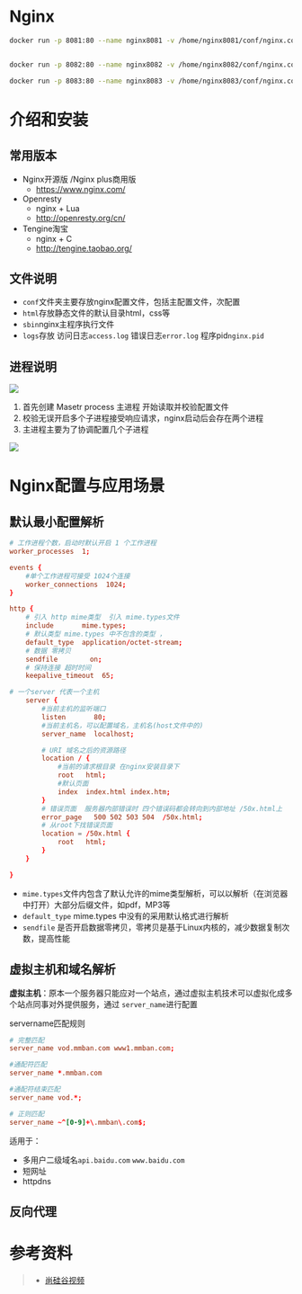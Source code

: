 # Nginx 



```bash
docker run -p 8081:80 --name nginx8081 -v /home/nginx8081/conf/nginx.conf:/etc/nginx/nginx.conf -v /home/nginx8081/conf/conf.d:/etc/nginx/conf.d -v /home/nginx8081/log:/var/log/nginx -v /home/nginx8081/html:/usr/share/nginx/html -d nginx:latest


docker run -p 8082:80 --name nginx8082 -v /home/nginx8082/conf/nginx.conf:/etc/nginx/nginx.conf -v /home/nginx8082/conf/conf.d:/etc/nginx/conf.d -v /home/nginx8082/log:/var/log/nginx -v /home/nginx8082/html:/usr/share/nginx/html -d nginx:latest

docker run -p 8083:80 --name nginx8083 -v /home/nginx8083/conf/nginx.conf:/etc/nginx/nginx.conf -v /home/nginx8083/conf/conf.d:/etc/nginx/conf.d -v /home/nginx8083/log:/var/log/nginx -v /home/nginx8083/html:/usr/share/nginx/html -d nginx:latest


```

# 介绍和安装  

## 常用版本 

- Nginx开源版 /Nginx plus商用版 
  - https://www.nginx.com/
- Openresty 
  - nginx + Lua
  - http://openresty.org/cn/
- Tengine淘宝 
  - nginx + C
  - http://tengine.taobao.org/

## 文件说明

- `conf`文件夹主要存放nginx配置文件，包括主配置文件，次配置
- `html`存放静态文件的默认目录html，css等
- `sbin`nginx主程序执行文件
- `logs`存放 访问日志`access.log` 错误日志`error.log` 程序pid`nginx.pid`

## 进程说明
![](https://hexoric-1310528773.cos.ap-beijing.myqcloud.com/hexo/nginx进程模型.png)

1. 首先创建 Masetr process 主进程 开始读取并校验配置文件
2. 校验无误开启多个子进程接受响应请求，nginx启动后会存在两个进程
3. 主进程主要为了协调配置几个子进程  

![](https://hexoric-1310528773.cos.ap-beijing.myqcloud.com/hexo/nginx主进程和工作进程.png)


# Nginx配置与应用场景

## 默认最小配置解析

```conf
# 工作进程个数，启动时默认开启 1 个工作进程
worker_processes  1;

events {
    #单个工作进程可接受 1024个连接 
    worker_connections  1024;
}

http {
    # 引入 http mime类型  引入 mime.types文件
    include       mime.types;
    # 默认类型 mime.types 中不包含的类型 ，
    default_type  application/octet-stream;
    # 数据 零拷贝
    sendfile        on;
    # 保持连接 超时时间
    keepalive_timeout  65;

# 一个server 代表一个主机
    server {
        #当前主机的监听端口
        listen       80;
        #当前主机名，可以配置域名，主机名(host文件中的)
        server_name  localhost;

        # URI 域名之后的资源路径
        location / {
            #当前的请求根目录 在nginx安装目录下
            root   html;
            #默认页面
            index  index.html index.htm;
        }
        # 错误页面  服务器内部错误时 四个错误码都会转向到内部地址 /50x.html上  
        error_page   500 502 503 504  /50x.html;
        # 从root下找错误页面
        location = /50x.html {
            root   html;
        }
    }

}
```

- `mime.types`文件内包含了默认允许的mime类型解析，可以以解析（在浏览器中打开）大部分后缀文件，如pdf，MP3等
- `default_type` mime.types 中没有的采用默认格式进行解析
- `sendfile` 是否开启数据零拷贝，零拷贝是基于Linux内核的，减少数据复制次数，提高性能

## 虚拟主机和域名解析

**虚拟主机**：原本一个服务器只能应对一个站点，通过虚拟主机技术可以虚拟化成多个站点同事对外提供服务，通过 `server_name`进行配置

servername匹配规则   

```conf
# 完整匹配 
server_name vod.mmban.com www1.mmban.com;

#通配符匹配
server_name *.mmban.com

#通配符结束匹配
server_name vod.*;

# 正则匹配  
server_name ~^[0-9]+\.mmban\.com$;

```

适用于：  
- 多用户二级域名`api.baidu.com` `www.baidu.com` 
- 短网址
- httpdns

## 反向代理 




















# 参考资料
> - [尚硅谷视频](https://www.bilibili.com/video/BV1yS4y1N76R)